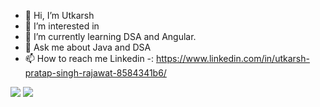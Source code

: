 - 👋 Hi, I’m Utkarsh
- 👀 I’m interested in 
- 🌱 I’m currently learning DSA and Angular.
- 💞️ Ask me about Java and DSA
- 📫 How to reach me Linkedin -: https://www.linkedin.com/in/utkarsh-pratap-singh-rajawat-8584341b6/

<!---
Utkarsh0826/Utkarsh0826 is a ✨ special ✨ repository because its `README.md` (this file) appears on your GitHub profile.
You can click the Preview link to take a look at your changes.
--->
<img src="https://github-readme-stats.vercel.app/api?username=Utkarsh0826"/>
<img src="https://github-readme-stats.vercel.app/api/top-langs/?username=Utkarsh0826&theme=tokyonight"/>
